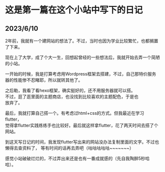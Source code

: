 # 这是第一篇在这个小站中写下的日记   
   
   
    

## 2023/6/10   

2年前，我就有一个建网站的想法了。不过，当时也因为学业比较繁忙，也都搁置了下来。    

现在上了大学，成了个大一生，回想起曾经的一些想法后，我就开始去弄一个简陋的小站。    

一开始的时候，我是打算考虑用Wordpress框架去搭建，不过，自己那特价服务器的性能惨不忍睹耶，所以就转其他了。     

之后勒，我看了看hexo框架，确实挺好的，还不用服务器就可以搭。    
不过，逛了逛里面的主题商店，也没找到比较喜欢的主题配色，于是也     
放弃了。     

最后，我就打算自己搭一个。有考虑过html+css的方式。但我最近在学习flutter，   
觉得拿flutter实践练练手也比较好。最后就这样拿flutter，花了两天时间去搭了个网站。    

到这天写日记的时间，我发现flutter写出来的网站没办法复制里面的文字。不过也懒得去查资料了，
等有时间的话再去弄吧（咕咕咕咕咕\~\~\~\~\~\~\~）     

感觉小站破破烂烂的，不过弄出来还是也有一番成就感的（先自我陶醉5秒哈哈）。